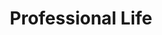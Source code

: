 ---
templateKey: professional
title: Professional Life
heading: Professional Experience
experiences:
  - title: Full Stack Developer
    company: Clemson University
    timespan: Feb - May 2020
    picture:
      name: paw
      link: https://clemsonchoirs.com
    location: Clemson, SC
    button:
      openNewTab: true
      link: https://clemsonchoirs.com
      text: Check it out
    bullets:
      - Designing and implementing Clemson University’s Vocal Arts new website.
      - Created using GatsbyJS and Netlify CMS to allow the admins an easy access to edit content and make the website incredibly performant
    technologies:
      - React
      - Gatsby
      - GraphQL
      - HTML / (S)CSS
      - JavaScript
  - title: Full Stack Developer
    company: Clemson University
    timespan: Feb - May 2020
    picture:
      name: paw
      link: https://clemsonchoirs.com
    location: Clemson, SC
    button:
      openNewTab: true
      link: https://clemsonchoirs.com
      text: Check it out
    bullets:
      - Designing and implementing Clemson University’s Vocal Arts new website.
      - Created using GatsbyJS and Netlify CMS to allow the admins an easy access to edit content and make the website incredibly performant
    technologies:
      - React
      - Gatsby
      - GraphQL
      - HTML / (S)CSS
      - JavaScript
  - title: Full Stack Developer
    company: Clemson University
    timespan: Feb - May 2020
    picture:
      name: paw
      link: https://clemsonchoirs.com
    location: Clemson, SC
    button:
      openNewTab: true
      link: https://clemsonchoirs.com
      text: Check it out
    bullets:
      - Designing and implementing Clemson University’s Vocal Arts new website.
      - Created using GatsbyJS and Netlify CMS to allow the admins an easy access to edit content and make the website incredibly performant
    technologies:
      - React
      - Gatsby
      - GraphQL
      - HTML / (S)CSS
      - JavaScript
  - title: Full Stack Developer
    company: Clemson University
    timespan: Feb - May 2020
    picture:
      name: paw
      link: https://clemsonchoirs.com
    location: Clemson, SC
    button:
      openNewTab: true
      link: https://clemsonchoirs.com
      text: Check it out
    bullets:
      - Designing and implementing Clemson University’s Vocal Arts new website.
      - Created using GatsbyJS and Netlify CMS to allow the admins an easy access to edit content and make the website incredibly performant
      - Created using GatsbyJS and Netlify CMS to allow the admins an easy access to edit content and make the website incredibly performant
      - Created using GatsbyJS and Netlify CMS to allow the admins an easy access to edit content and make the website incredibly performant
    technologies:
      - React
      - Gatsby
      - GraphQL
      - HTML / (S)CSS
      - JavaScript
secondHeading: My Projects
projects: 
  - title: Full Stack Developer
    timespan: Feb - May 2020
    picture:
      name: paw
      link: https://clemsonchoirs.com
    button:
      openNewTab: true
      link: https://clemsonchoirs.com
      text: Check it out
    bullets:
      - Designing and implementing Clemson University’s Vocal Arts new website.
      - Created using GatsbyJS and Netlify CMS to allow the admins an easy access to edit content and make the website incredibly performant
      - Created using GatsbyJS and Netlify CMS to allow the admins an easy access to edit content and make the website incredibly performant
      - Created using GatsbyJS and Netlify CMS to allow the admins an easy access to edit content and make the website incredibly performant
    technologies:
      - React
      - Gatsby
      - GraphQL
      - HTML / (S)CSS
      - JavaScript
  - title: Full Stack Developer
    timespan: Feb - May 2020
    picture:
      name: paw
      link: https://clemsonchoirs.com
    button:
      openNewTab: true
      link: https://clemsonchoirs.com
      text: Check it out
    bullets:
      - Designing and implementing Clemson University’s Vocal Arts new website.
      - Created using GatsbyJS and Netlify CMS to allow the admins an easy access to edit content and make the website incredibly performant
      - Created using GatsbyJS and Netlify CMS to allow the admins an easy access to edit content and make the website incredibly performant
      - Created using GatsbyJS and Netlify CMS to allow the admins an easy access to edit content and make the website incredibly performant
    technologies:
      - React
      - Gatsby
      - GraphQL
      - HTML / (S)CSS
      - JavaScript
thirdHeading: Awards
awards:
  - title: President's list adsfasdfasdf
    company: BSA
    timespan: June 2015
    picture:
      name: paw
      link: https://clemsonchoirs.com
    description: Lorem ipsum dolor sit amet, consetetur sadipscing elitr, sed diam nonumy eirmod tempor invidunt ut labore et dolore magna aliquyam erat, sed diam voluptua. At vero eos et accusam et justo duo dolores et ea rebum. Stet clita kasd gubergren, no sea takimata sanctus est Lorem ipsum dolor sit amet. Lorem ipsum dolor sit amet, consetetur sadipscing elitr, sed diam nonumy eirmod tempor invidunt ut labore et dolore magna aliquyam erat, sed diam voluptua. At vero eos et accusam et justo duo dolores et ea rebum. Stet clita kasd gubergren, no sea takimata sanctus est Lorem ipsum dolor sit amet.
---